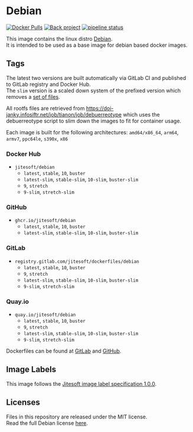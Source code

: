 # Debian

[![Docker Pulls](https://img.shields.io/docker/pulls/jitesoft/debian.svg)](https://hub.docker.com/r/jitesoft/debian)
[![Back project](https://img.shields.io/badge/Open%20Collective-Tip%20the%20devs!-blue.svg)](https://opencollective.com/jitesoft-open-source)
[![pipeline status](https://gitlab.com/jitesoft/dockerfiles/debian/badges/master/pipeline.svg)](https://gitlab.com/jitesoft/dockerfiles/debian/commits/master)

This image contains the linux distro [Debian](https://www.debian.org).  
It is intended to be used as a base image for debian based docker images.

## Tags

The latest two versions are built automatically via GitLab CI and published to GitLab registry and Docker Hub.  
The `slim` version is a scaled down system of the prefixed version 
which removes a [set of files](https://github.com/debuerreotype/debuerreotype/blob/master/scripts/.slimify-excludes).  

All rootfs files are retrieved from https://doi-janky.infosiftr.net/job/tianon/job/debuerreotype which uses the debuerreotype script
to slim down the images to fit for container usage.

Each image is built for the following architectures: `amd64/x86_64`, `arm64`, `armv7`, `ppc64le`, `s390x`, `x86`

### Docker Hub

* `jitesoft/debian`
    * `latest`, `stable`, `10`, `buster`
    * `latest-slim`, `stable-slim`, `10-slim`, `buster-slim`
    * `9`, `stretch`
    * `9-slim`, `stretch-slim`

### GitHub

* `ghcr.io/jitesoft/debian`
    * `latest`, `stable`, `10`, `buster`
    * `latest-slim`, `stable-slim`, `10-slim`, `buster-slim`

### GitLab

* `registry.gitlab.com/jitesoft/dockerfiles/debian`
    * `latest`, `stable`, `10`, `buster`
    * `9`, `stretch`
    * `latest-slim`, `stable-slim`, `10-slim`, `buster-slim`
    * `9-slim`, `stretch-slim`

### Quay.io

* `quay.io/jitesoft/debian`
    * `latest`, `stable`, `10`, `buster`
    * `9`, `stretch`
    * `latest-slim`, `stable-slim`, `10-slim`, `buster-slim`
    * `9-slim`, `stretch-slim`

Dockerfiles can be found at [GitLab](https://gitlab.com/jitesoft/dockerfiles/debian/) and [GitHub](https://github.com/jitesoft/docker-debian).

## Image Labels

This image follows the [Jitesoft image label specification 1.0.0](https://gitlab.com/snippets/1866155).

## Licenses

Files in this repository are released under the MIT license.  
Read the full Debian license [here](https://www.debian.org/legal/licenses/).  
